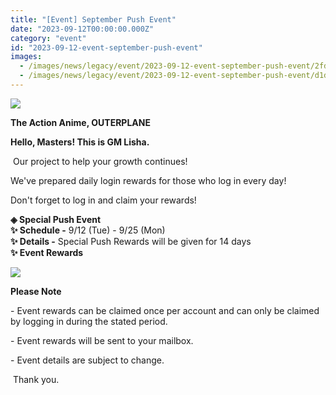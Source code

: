 ```yaml
---
title: "[Event] September Push Event"
date: "2023-09-12T00:00:00.000Z"
category: "event"
id: "2023-09-12-event-september-push-event"
images:
  - /images/news/legacy/event/2023-09-12-event-september-push-event/2fd943c6810a4389b887ee35194ef0f9.webp
  - /images/news/legacy/event/2023-09-12-event-september-push-event/d1d506d08e46436bac906ce7e6b2c777.webp
---
```


![](/images/news/legacy/event/2023-09-12-event-september-push-event/2fd943c6810a4389b887ee35194ef0f9.webp)  

**The Action Anime, OUTERPLANE**

**Hello, Masters! This is GM Lisha.**

  
 Our project to help your growth continues!

We've prepared daily login rewards for those who log in every day!

Don't forget to log in and claim your rewards!  
  
**◈ Special Push Event**  
**✨ Schedule -** 9/12 (Tue) - 9/25 (Mon)  
**✨ Details -** Special Push Rewards will be given for 14 days  
**✨ Event Rewards**

![](/images/news/legacy/event/2023-09-12-event-september-push-event/d1d506d08e46436bac906ce7e6b2c777.webp)  
  

**Please Note**

\- Event rewards can be claimed once per account and can only be claimed by logging in during the stated period. 

\- Event rewards will be sent to your mailbox. 

\- Event details are subject to change.

 Thank you.
